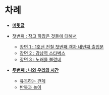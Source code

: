 # 차례

* **[머릿글](README.md)**  

* [첫번째 : 작고 하찮은 것들에 대해서](chapter1.md)
   * [장면 1 : 1호선 전철 첫번째 객차 네번째 출입문](article1.md)
   * [장면 2 : 강남역 스타벅스](article2.md)
   * [장면 3 : 노래를 불렀네](article3.md)
   

* **[두번째 : 나와 우리의 시간](chapter2.md)**
   * [유목하는 관계](secarticle1.md)
   * [반복과 놀이](secarticle2.md)
   
